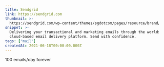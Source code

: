 ```yaml
---
title: Sendgrid
link: https://sendgrid.com
thumbnail: >-
  https://sendgrid.com/wp-content/themes/sgdotcom/pages/resource/brand//2016/SendGrid-Logomark.png
snippet: >-
  Delivering your transactional and marketing emails through the worlds largest
  cloud-based email delivery platform. Send with confidence.
tags: ["mail"]
createdAt: 2021-06-18T00:00:00.000Z
---
```

100 emails/day forever